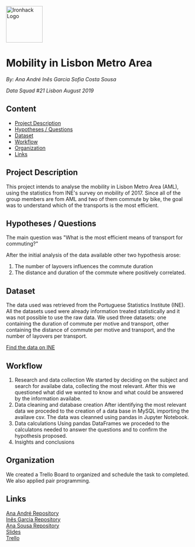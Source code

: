 <img src="https://bit.ly/2VnXWr2" alt="Ironhack Logo" width="100"/>

# Mobility in Lisbon Metro Area

*By:
Ana André
Inês Garcia
Sofia Costa Sousa*

*Data Squad #21
Lisbon
August 2019*

## Content
- [Project Description](#project-description)
- [Hypotheses / Questions](#hypotheses-/-questions)
- [Dataset](#dataset)
- [Workflow](#workflow)
- [Organization](#organization)
- [Links](#links)

<a name="project-description"></a>

## Project Description
This project intends to analyse the mobility in Lisbon Metro Area (AML), using the statistics from INE's survey on mobility of 2017. 
Since all of the group members are fom AML and two of them commute by bike, the goal was to understand which of the transports is the most efficient.

<a name="hypotheses-/-questions"></a>

## Hypotheses / Questions
The main question was "What is the most efficient means of transport for commuting?"

After the initial analysis of the data available other two hypothesis arose:
1. The number of layovers influences the commute duration
2. The distance and duration of the commute where positively correlated. 


<a name="dataset"></a>

## Dataset
The data used was retrieved from the Portuguese Statistics Institute (INE). All the datasets used were already information treated statistically and it was not possible to use the raw data. 
We used three datasets: one containing the duration of commute per motive and transport, other containing the distance of commute per motive and transport, and the number of layovers per transport. 

[Find the data on INE](https://www.ine.pt/xportal/xmain?xpid=INE&xpgid=ine_publicacoes&PUBLICACOESpub_boui=349495406&PUBLICACOESmodo=2&xlang=pt)


<a name="workflow"></a>

## Workflow

1. Research and data collection
We started by deciding on the subject and search for availabe data, collecting the most relevant. After this we questioned what did we wanted to know and what could be answered by the information availabe.
2. Data cleaning and database creation
After identifying the most relevant data we proceded to the creation of a data base in MySQL importing the availave csv. The data was cleanned using pandas in Jupyter Notebook. 
3. Data calculations
Using pandas DataFrames we proceded to the calculatons needed to answer the questions and to confirm the hypothesis proposed. 
4. Insights and conclusions


<a name="organization"></a>

## Organization
We created a Trello Board to organized and schedule the task to completed. 
We also applied pair programming. 

<a name="links"></a>

## Links

[Ana André Repository](https://github.com/Ana-Andre)  
[Inês Garcia Repository](https://github.com/Inrx)  
[Ana Sousa Repository](https://github.com/sofia-sousa)  
[Slides](https://www.canva.com/design/DADjUsukSg8/QX5Rxmwb8GWyI6XeTRQhvg/view?utm_content=DADjUsukSg8&utm_campaign=designshare&utm_medium=link&utm_source=sharebutton)  
[Trello](https://trello.com/b/C8h7IQZq) 

